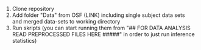 
1) Clone repository
2) Add folder "Data" from OSF (LINK) including single subject data sets and merged data-sets to working directory
3) Run skripts (you can start running them from "## FOR DATA ANALYSIS READ PREPROCESSED FILES HERE #####" in order to just run inference statistics)
